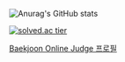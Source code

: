 
![Anurag's GitHub stats](https://github-readme-stats.vercel.app/api?username=jungjayyoung&show_icons=true&theme=highcontrast)

[![solved.ac tier](http://mazassumnida.wtf/api/v2/generate_badge?boj=wjdwodud11)](https://solved.ac/wjdwodud11)

[Baekjoon Online Judge 프로필](https://www.acmicpc.net/user/wjdwodud11)



<!--
**jungjayyoung/jungjayyoung** is a ✨ _special_ ✨ repository because its `README.md` (this file) appears on your GitHub profile.

Here are some ideas to get you started:

- 🔭 I’m currently working on ...
- 🌱 I’m currently learning ...
- 👯 I’m looking to collaborate on ...
- 🤔 I’m looking for help with ...
- 💬 Ask me about ...
- 📫 How to reach me: ...
- 😄 Pronouns: ...
- ⚡ Fun fact: ...
-->
